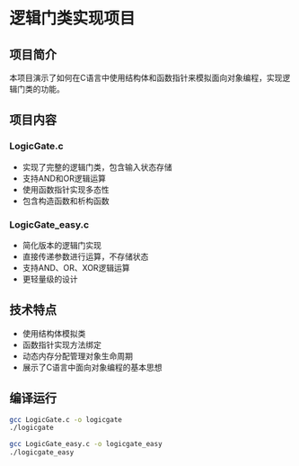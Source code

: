 # 逻辑门类实现项目

## 项目简介

本项目演示了如何在C语言中使用结构体和函数指针来模拟面向对象编程，实现逻辑门类的功能。

## 项目内容

### LogicGate.c
- 实现了完整的逻辑门类，包含输入状态存储
- 支持AND和OR逻辑运算
- 使用函数指针实现多态性
- 包含构造函数和析构函数

### LogicGate_easy.c  
- 简化版本的逻辑门实现
- 直接传递参数进行运算，不存储状态
- 支持AND、OR、XOR逻辑运算
- 更轻量级的设计

## 技术特点

- 使用结构体模拟类
- 函数指针实现方法绑定
- 动态内存分配管理对象生命周期
- 展示了C语言中面向对象编程的基本思想

## 编译运行

```bash
gcc LogicGate.c -o logicgate
./logicgate

gcc LogicGate_easy.c -o logicgate_easy  
./logicgate_easy
```
